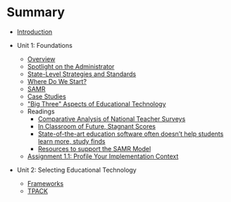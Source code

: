 # Summary

* [Introduction](README.md)

* Unit 1: Foundations
   * [Overview](unit_01/01_overview.md)
   * [Spotlight on the Administrator](unit_01/02_administrator.md)
   * [State-Level Strategies and Standards](unit_01/03_state.md)
   * [Where Do We Start?](unit_01/04_where_start.md)
   * [SAMR](unit_01/05_samr.md)
   * [Case Studies](unit_01/06_case_studies.md)
   * ["Big Three" Aspects of Educational Technology](unit_01/07_big_three.md)
   * Readings
      * [Comparative Analysis of National Teacher Surveys](unit_01/08_reading_teacher_surveys.md)
      * [In Classroom of Future, Stagnant Scores](unit_01/09_reading_stagnant_scores.md)
      * [State-of-the-art education software often doesn’t help students learn more, study finds](unit_01/10_reading_stateofart.md)
      * [Resources to support the SAMR Model](unit_01/11_reading_samr_resource.md)
   * [Assignment 1.1: Profile Your Implementation Context](unit_01/12_assignment_1_1.md)

* Unit 2: Selecting Educational Technology
   * [Frameworks](unit_02/01_frameworks.md)
   * [TPACK](unit_02/02_tpack.md)


